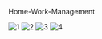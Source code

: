 Home-Work-Management

![1](https://user-images.githubusercontent.com/10377875/104410498-4667fd00-558a-11eb-9e29-ccc5db7c81a2.png)
![2](https://user-images.githubusercontent.com/10377875/104410503-48ca5700-558a-11eb-8773-357f86f0e2d2.png)
![3](https://user-images.githubusercontent.com/10377875/104410505-4a941a80-558a-11eb-9686-aad2dae3aef8.png)
![4](https://user-images.githubusercontent.com/10377875/104410507-4c5dde00-558a-11eb-9de8-a7dbe1ccce75.png)

